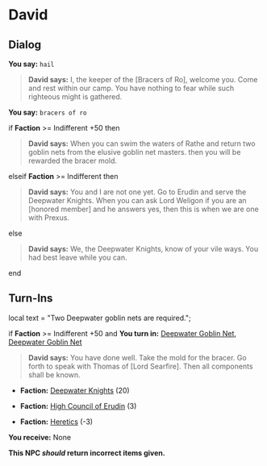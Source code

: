 # David
## Dialog

**You say:** `hail`



>**David says:** I, the keeper of the [Bracers of Ro],  welcome you.  Come and rest within our camp.  You have nothing to fear while such righteous might is gathered.

**You say:** `bracers of ro`



if **Faction** >= Indifferent +50 then



>**David says:** When you can swim the waters of Rathe and return two goblin nets from the elusive goblin net masters. then you will be rewarded the bracer mold.


elseif **Faction** >= Indifferent then



>**David says:** You and I are not one yet.   Go to Erudin and serve the Deepwater Knights.  When you can ask Lord Weligon if you are an [honored member] and he answers yes, then this is when we are one with Prexus.




else



>**David says:** We, the Deepwater Knights, know of your vile ways. You had best leave while you can.

end


## Turn-Ins



local text = "Two Deepwater goblin nets are required.";



if **Faction** >= Indifferent +50 and  **You turn in:** [Deepwater Goblin Net](/item/12311), [Deepwater Goblin Net](/item/12311)


>**David says:** You have done well. Take the mold for the bracer.  Go forth to speak with Thomas of [Lord Searfire].  Then all components shall be known.


* __Faction:__ [Deepwater Knights](/faction/242) (20)


* __Faction:__ [High Council of Erudin](/faction/266) (3)



* __Faction:__ [Heretics](/faction/265) (-3)


 **You receive:** None 

**This NPC *should* return incorrect items given.**
